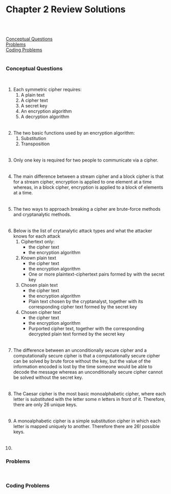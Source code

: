 <h1>Chapter 2 Review Solutions</h1><br><br>

<a href="#conceptual">Conceptual Questions</a><br>
<a href="#problems">Problems</a><br>
<a href="#coding">Coding Problems</a><br><br>

<h3 id="conceptual">Conceptual Questions</h3><br>

<ol>
  <li> Each symmetric cipher requires:
    <ol>
      <li>A plain text</li>
      <li>A cipher text</li>
      <li>A secret key</li>
      <li>An encryption algorithm</li>
      <li>A decryption algorithm</li>
    </ol>
  </li><br><br>         
  
  <li> The two basic functions used by an encryption algorithm:
    <ol>
      <li> Substitution </li>
      <li> Transposition </li>
    </ol>
  </li><br><br>
  
  <li> Only one key is required for two people to communicate via a cipher.
  </li><br><br>
  
  <li> The main difference between a stream cipher and a block cipher is that for a stream cipher, encryption is applied to one element at a time whereas, in a block cipher, encryption is applied to a block of elements at a time.
  </li><br><br>
  
  <li> The two ways to approach breaking a cipher are brute-force methods and cryptanalytic methods.
  </li><br><br>
  
  <li> Below is the list of crytanalytic attack types and what the attacker knows for each attack
    <ol>
      <li> Ciphertext only:
        <ul>
          <li> the cipher text </li>
          <li> the encryption algorithm </li>
        </ul>
      </li>
      <li> Known plain text
        <ul>
          <li> the cipher text </li>
          <li> the encryption algorithm </li>
          <li>One or more plaintext-ciphertext pairs formed by with the secret key</li>
        </ul>
      </li>
      <li> Chosen plain text
        <ul>
          <li> the cipher text </li>
          <li> the encryption algorithm </li>
          <li>Plain text chosen by the cryptanalyst, together with its corresponding cipher text formed by the secret key</li>
        </ul>
      </li>
      <li> Chosen cipher text
        <ul>
          <li> the cipher text </li>
          <li> the encryption algorithm </li>
          <li>Purported cipher text, together with the corresponding decrypted plain text formed by the secret key</li>
        </ul>
      </li>
    </ol>
  </li><br><br>
  
  <li> The difference between an unconditionally secure cipher and a computationally secure cipher is that a computationally secure cipher can be solved by brute force without the key, but the value of the information encoded is lost by the time someone would be able to decode the message whereas an unconditionally secure cipher cannot be solved without the secret key.
  </li><br><br>
  
  <li> The Caesar cipher is the most basic monoalphabetic cipher, where each letter is substituted with the letter some <i>n</i> letters in front of it. Therefore, there are only 26 unique keys.
  </li><br><br>
  
  <li> A monoalphabetic cipher is a simple substitution cipher in which each letter is mapped uniquely to another. Therefore there are 26! possible keys.
  </li><br><br>
  
  <li>
  
</ol>
<h3 id="problems">Problems</h3><br>
<h3 id="coding">Coding Problems</h3><br>

